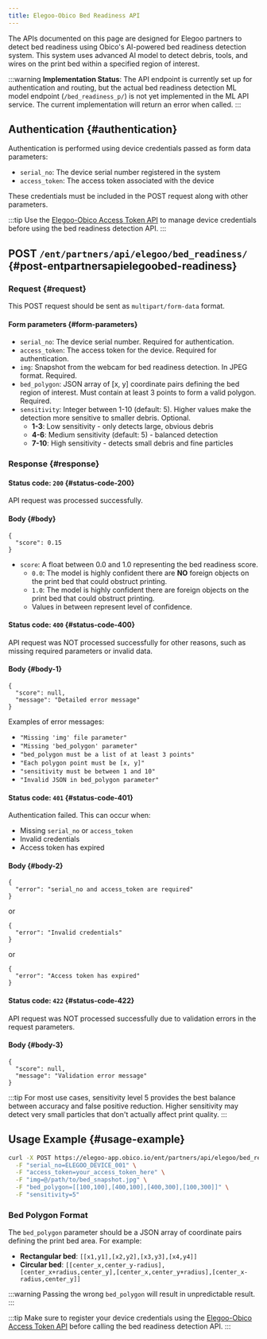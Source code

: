 ```yaml
---
title: Elegoo-Obico Bed Readiness API
---
```


The APIs documented on this page are designed for Elegoo partners to detect bed readiness using Obico's AI-powered bed readiness detection system. This system uses advanced AI model to detect debris, tools, and wires on the print bed within a specified region of interest.

:::warning
**Implementation Status**: The API endpoint is currently set up for authentication and routing, but the actual bed readiness detection ML model endpoint (`/bed_readiness_p/`) is not yet implemented in the ML API service. The current implementation will return an error when called.
:::

## Authentication {#authentication}

Authentication is performed using device credentials passed as form data parameters:

- `serial_no`: The device serial number registered in the system
- `access_token`: The access token associated with the device

These credentials must be included in the POST request along with other parameters.

:::tip
Use the [Elegoo-Obico Access Token API](./elegoo-obico-access-token.md) to manage device credentials before using the bed readiness detection API.
:::

## POST `/ent/partners/api/elegoo/bed_readiness/` {#post-entpartnersapielegoobed-readiness}

### Request {#request}

This POST request should be sent as `multipart/form-data` format.

#### Form parameters {#form-parameters}

- `serial_no`: The device serial number. Required for authentication.
- `access_token`: The access token for the device. Required for authentication.
- `img`: Snapshot from the webcam for bed readiness detection. In JPEG format. Required.
- `bed_polygon`: JSON array of [x, y] coordinate pairs defining the bed region of interest. Must contain at least 3 points to form a valid polygon. Required.
- `sensitivity`: Integer between 1-10 (default: 5). Higher values make the detection more sensitive to smaller debris. Optional.
  - **1-3**: Low sensitivity - only detects large, obvious debris
  - **4-6**: Medium sensitivity (default: 5) - balanced detection
  - **7-10**: High sensitivity - detects small debris and fine particles

### Response {#response}

#### Status code: `200` {#status-code-200}

API request was processed successfully.

#### Body {#body}

```
{
  "score": 0.15
}
```

- `score`: A float between 0.0 and 1.0 representing the bed readiness score.
  - `0.0`: The model is highly confident there are **NO** foreign objects on the print bed that could obstruct printing.
  - `1.0`: The model is highly confident there are foreign objects on the print bed that could obstruct printing.
  - Values in between represent level of confidence.

#### Status code: `400` {#status-code-400}

API request was NOT processed successfully for other reasons, such as missing required parameters or invalid data.

#### Body {#body-1}

```
{
  "score": null,
  "message": "Detailed error message"
}
```

Examples of error messages:
- `"Missing 'img' file parameter"`
- `"Missing 'bed_polygon' parameter"`
- `"bed_polygon must be a list of at least 3 points"`
- `"Each polygon point must be [x, y]"`
- `"sensitivity must be between 1 and 10"`
- `"Invalid JSON in bed_polygon parameter"`

#### Status code: `401` {#status-code-401}

Authentication failed. This can occur when:
- Missing `serial_no` or `access_token`
- Invalid credentials
- Access token has expired

#### Body {#body-2}

```
{
  "error": "serial_no and access_token are required"
}
```

or

```
{
  "error": "Invalid credentials"
}
```

or

```
{
  "error": "Access token has expired"
}
```

#### Status code: `422` {#status-code-422}

API request was NOT processed successfully due to validation errors in the request parameters.

#### Body {#body-3}

```
{
  "score": null,
  "message": "Validation error message"
}
```

:::tip
For most use cases, sensitivity level 5 provides the best balance between accuracy and false positive reduction. Higher sensitivity may detect very small particles that don't actually affect print quality.
:::

## Usage Example {#usage-example}

```bash
curl -X POST https://elegoo-app.obico.io/ent/partners/api/elegoo/bed_readiness/ \
  -F "serial_no=ELEGOO_DEVICE_001" \
  -F "access_token=your_access_token_here" \
  -F "img=@/path/to/bed_snapshot.jpg" \
  -F "bed_polygon=[[100,100],[400,100],[400,300],[100,300]]" \
  -F "sensitivity=5"
```

### Bed Polygon Format
The `bed_polygon` parameter should be a JSON array of coordinate pairs defining the print bed area. For example:
- **Rectangular bed**: `[[x1,y1],[x2,y2],[x3,y3],[x4,y4]]`
- **Circular bed**: `[[center_x,center_y-radius],[center_x+radius,center_y],[center_x,center_y+radius],[center_x-radius,center_y]]`

:::warning
Passing the wrong `bed_polygon` will result in unpredictable result.
:::

:::tip
Make sure to register your device credentials using the [Elegoo-Obico Access Token API](./elegoo-obico-access-token.md) before calling the bed readiness detection API.
:::